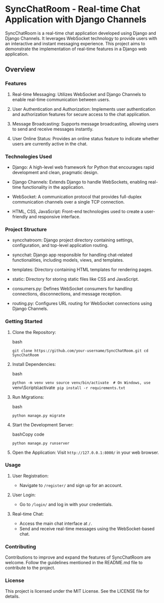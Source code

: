 SyncChatRoom - Real-time Chat Application with Django Channels
==============================================================

SyncChatRoom is a real-time chat application developed using Django and Django Channels. It leverages WebSocket technology to provide users with an interactive and instant messaging experience. This project aims to demonstrate the implementation of real-time features in a Django web application.

Overview
--------

### Features

1.  Real-time Messaging: Utilizes WebSocket and Django Channels to enable real-time communication between users.

2.  User Authentication and Authorization: Implements user authentication and authorization features for secure access to the chat application.

3.  Message Broadcasting: Supports message broadcasting, allowing users to send and receive messages instantly.

4.  User Online Status: Provides an online status feature to indicate whether users are currently active in the chat.

### Technologies Used

-   Django: A high-level web framework for Python that encourages rapid development and clean, pragmatic design.

-   Django Channels: Extends Django to handle WebSockets, enabling real-time functionality in the application.

-   WebSocket: A communication protocol that provides full-duplex communication channels over a single TCP connection.

-   HTML, CSS, JavaScript: Front-end technologies used to create a user-friendly and responsive interface.

### Project Structure

-   syncchatroom: Django project directory containing settings, configuration, and top-level application routing.

-   syncchat: Django app responsible for handling chat-related functionalities, including models, views, and templates.

-   templates: Directory containing HTML templates for rendering pages.

-   static: Directory for storing static files like CSS and JavaScript.

-   consumers.py: Defines WebSocket consumers for handling connections, disconnections, and message reception.

-   routing.py: Configures URL routing for WebSocket connections using Django Channels.

### Getting Started

1.  Clone the Repository:

    bash

    `git clone https://github.com/your-username/SyncChatRoom.git
    cd SyncChatRoom`

2.  Install Dependencies:

    bash

    `python -m venv venv
    source venv/bin/activate  # On Windows, use `venv\Scripts\activate`
    pip install -r requirements.txt`

3.  Run Migrations:

    bash

    `python manage.py migrate`

4.  Start the Development Server:

    bashCopy code

    `python manage.py runserver`

5.  Open the Application: Visit `http://127.0.0.1:8000/` in your web browser.

### Usage

1.  User Registration:

    -   Navigate to `/register/` and sign up for an account.
2.  User Login:

    -   Go to `/login/` and log in with your credentials.
3.  Real-time Chat:

    -   Access the main chat interface at `/`.
    -   Send and receive real-time messages using the WebSocket-based chat.

### Contributing

Contributions to improve and expand the features of SyncChatRoom are welcome. Follow the guidelines mentioned in the README.md file to contribute to the project.

### License

This project is licensed under the MIT License. See the LICENSE file for details.
